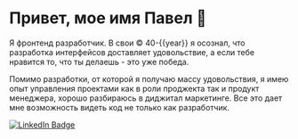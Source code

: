 # Привет, мое имя Павел :wave:

Я фронтенд разработчик.
В свои &copy; 40-{{year}} я осознал, что разработка интерфейсов доставляет удовольствие, а если тебе нравится то, что ты делаешь - это уже победа. 

Помимо разработки, от которой я получаю массу удовольствия, я имею опыт управления проектами как в роли проджекта так и продукт менеджера, хорошо разбираюсь в диджитал маркетинге. Все это дает мне возможность видеть код не только как разработчик. 

<div id="badges">
  <a href="https://www.linkedin.com/in/paseek/">
    <img src="https://img.shields.io/badge/LinkedIn-blue?style=for-the-badge&logo=linkedin&logoColor=white" alt="LinkedIn Badge"/>
  </a>
</div>

<!--
**paseek/paseek** is a ✨ _special_ ✨ repository because its `README.md` (this file) appears on your GitHub profile.

Here are some ideas to get you started:

- 🔭 I’m currently working on ...
- 🌱 I’m currently learning ...
- 👯 I’m looking to collaborate on ...
- 🤔 I’m looking for help with ...
- 💬 Ask me about ...
- 📫 How to reach me: ...
- 😄 Pronouns: ...
- ⚡ Fun fact: ...
-->
